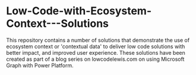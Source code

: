 # Low-Code-with-Ecosystem-Context---Solutions
This repository contains a number of solutions that demonstrate the use of ecosystem context or 'contextual data' to deliver low code solutions with better impact, and improved user experience. These solutions have been created as part of a blog series on lowcodelewis.com on using Microsoft Graph with Power Platform.

